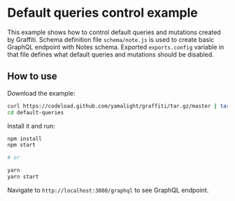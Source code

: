 # Default queries control example

This example shows how to control default queries and mutations created by Graffiti.
Schema definition file `schema/note.js` is used to create basic GraphQL endpoint with Notes schema.
Exported `exports.config` variable in that file defines what default queries and mutations should be disabled.

## How to use

Download the example:

```bash
curl https://codeload.github.com/yamalight/graffiti/tar.gz/master | tar -xz --strip=2 graffiti-master/examples/default-queries
cd default-queries
```

Install it and run:

```bash
npm install
npm start

# or

yarn
yarn start
```

Navigate to `http://localhost:3000/graphql` to see GraphQL endpoint.
